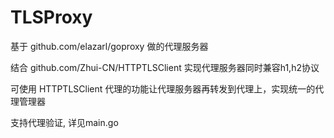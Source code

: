 # TLSProxy

基于 github.com/elazarl/goproxy 做的代理服务器

结合 github.com/Zhui-CN/HTTPTLSClient 实现代理服务器同时兼容h1,h2协议

可使用 HTTPTLSClient 代理的功能让代理服务器再转发到代理上，实现统一的代理管理器

支持代理验证, 详见main.go




